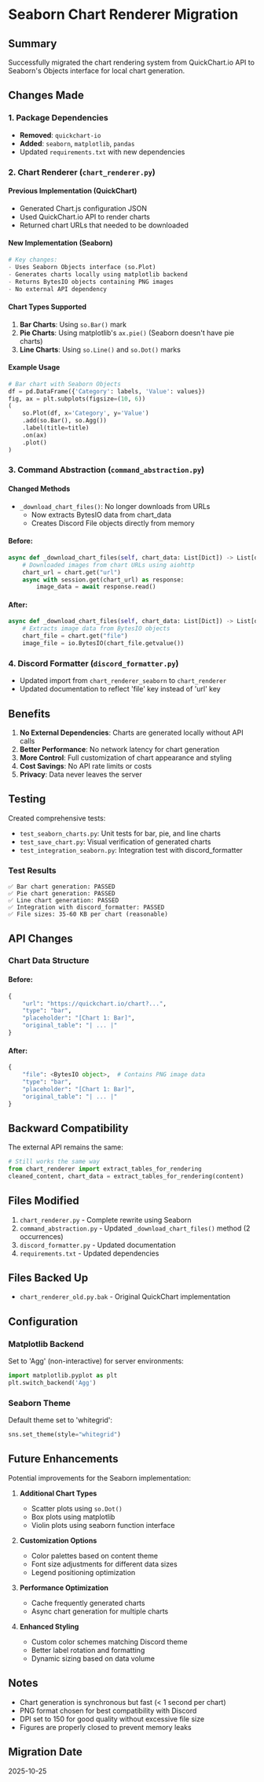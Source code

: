# Seaborn Chart Renderer Migration

## Summary

Successfully migrated the chart rendering system from QuickChart.io API to Seaborn's Objects interface for local chart generation.

## Changes Made

### 1. Package Dependencies
- **Removed**: `quickchart-io`
- **Added**: `seaborn`, `matplotlib`, `pandas`
- Updated `requirements.txt` with new dependencies

### 2. Chart Renderer (`chart_renderer.py`)

#### Previous Implementation (QuickChart)
- Generated Chart.js configuration JSON
- Used QuickChart.io API to render charts
- Returned chart URLs that needed to be downloaded

#### New Implementation (Seaborn)
```python
# Key changes:
- Uses Seaborn Objects interface (so.Plot)
- Generates charts locally using matplotlib backend
- Returns BytesIO objects containing PNG images
- No external API dependency
```

#### Chart Types Supported
1. **Bar Charts**: Using `so.Bar()` mark
2. **Pie Charts**: Using matplotlib's `ax.pie()` (Seaborn doesn't have pie charts)
3. **Line Charts**: Using `so.Line()` and `so.Dot()` marks

#### Example Usage
```python
# Bar chart with Seaborn Objects
df = pd.DataFrame({'Category': labels, 'Value': values})
fig, ax = plt.subplots(figsize=(10, 6))
(
    so.Plot(df, x='Category', y='Value')
    .add(so.Bar(), so.Agg())
    .label(title=title)
    .on(ax)
    .plot()
)
```

### 3. Command Abstraction (`command_abstraction.py`)

#### Changed Methods
- `_download_chart_files()`: No longer downloads from URLs
  - Now extracts BytesIO data from chart_data
  - Creates Discord File objects directly from memory

#### Before:
```python
async def _download_chart_files(self, chart_data: List[Dict]) -> List[discord.File]:
    # Downloaded images from chart URLs using aiohttp
    chart_url = chart.get("url")
    async with session.get(chart_url) as response:
        image_data = await response.read()
```

#### After:
```python
async def _download_chart_files(self, chart_data: List[Dict]) -> List[discord.File]:
    # Extracts image data from BytesIO objects
    chart_file = chart.get("file")
    image_file = io.BytesIO(chart_file.getvalue())
```

### 4. Discord Formatter (`discord_formatter.py`)
- Updated import from `chart_renderer_seaborn` to `chart_renderer`
- Updated documentation to reflect 'file' key instead of 'url' key

## Benefits

1. **No External Dependencies**: Charts are generated locally without API calls
2. **Better Performance**: No network latency for chart generation
3. **More Control**: Full customization of chart appearance and styling
4. **Cost Savings**: No API rate limits or costs
5. **Privacy**: Data never leaves the server

## Testing

Created comprehensive tests:
- `test_seaborn_charts.py`: Unit tests for bar, pie, and line charts
- `test_save_chart.py`: Visual verification of generated charts
- `test_integration_seaborn.py`: Integration test with discord_formatter

### Test Results
```
✅ Bar chart generation: PASSED
✅ Pie chart generation: PASSED  
✅ Line chart generation: PASSED
✅ Integration with discord_formatter: PASSED
✅ File sizes: 35-60 KB per chart (reasonable)
```

## API Changes

### Chart Data Structure

#### Before:
```python
{
    "url": "https://quickchart.io/chart?...",
    "type": "bar",
    "placeholder": "[Chart 1: Bar]",
    "original_table": "| ... |"
}
```

#### After:
```python
{
    "file": <BytesIO object>,  # Contains PNG image data
    "type": "bar",
    "placeholder": "[Chart 1: Bar]",
    "original_table": "| ... |"
}
```

## Backward Compatibility

The external API remains the same:
```python
# Still works the same way
from chart_renderer import extract_tables_for_rendering
cleaned_content, chart_data = extract_tables_for_rendering(content)
```

## Files Modified

1. `chart_renderer.py` - Complete rewrite using Seaborn
2. `command_abstraction.py` - Updated `_download_chart_files()` method (2 occurrences)
3. `discord_formatter.py` - Updated documentation
4. `requirements.txt` - Updated dependencies

## Files Backed Up

- `chart_renderer_old.py.bak` - Original QuickChart implementation

## Configuration

### Matplotlib Backend
Set to 'Agg' (non-interactive) for server environments:
```python
import matplotlib.pyplot as plt
plt.switch_backend('Agg')
```

### Seaborn Theme
Default theme set to 'whitegrid':
```python
sns.set_theme(style="whitegrid")
```

## Future Enhancements

Potential improvements for the Seaborn implementation:

1. **Additional Chart Types**
   - Scatter plots using `so.Dot()`
   - Box plots using matplotlib
   - Violin plots using seaborn function interface

2. **Customization Options**
   - Color palettes based on content theme
   - Font size adjustments for different data sizes
   - Legend positioning optimization

3. **Performance Optimization**
   - Cache frequently generated charts
   - Async chart generation for multiple charts

4. **Enhanced Styling**
   - Custom color schemes matching Discord theme
   - Better label rotation and formatting
   - Dynamic sizing based on data volume

## Notes

- Chart generation is synchronous but fast (< 1 second per chart)
- PNG format chosen for best compatibility with Discord
- DPI set to 150 for good quality without excessive file size
- Figures are properly closed to prevent memory leaks

## Migration Date

2025-10-25
